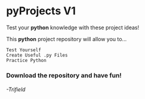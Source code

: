 # pyProjects V1
Test your **python** knowledge with these project ideas!

This **python** project repository will allow you to...

    Test Yourself
    Create Useful .py Files
    Practice Python

### Download the repository and have fun!
###### -Trifield
